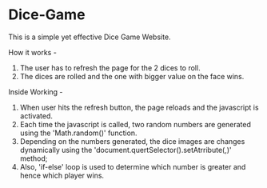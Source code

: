 # Dice-Game
This is a simple yet effective Dice Game Website.

How it works -
  1) The user has to refresh the page for  the 2 dices to roll.
  2) The dices are rolled and the one with bigger value on the face wins.

Inside Working -
  1) When user hits the refresh button, the page reloads and the javascript is activated.
  2) Each time the javascript is called, two random numbers are generated using the 'Math.random()' function.
  3) Depending on the numbers generated, the dice images are changes dynamically using the 'document.quertSelector(<CSS selector>).setAtrribute(<name>,<value>)' method;
  4) Also, 'if-else' loop is used to determine which number is greater and hence which player wins.
